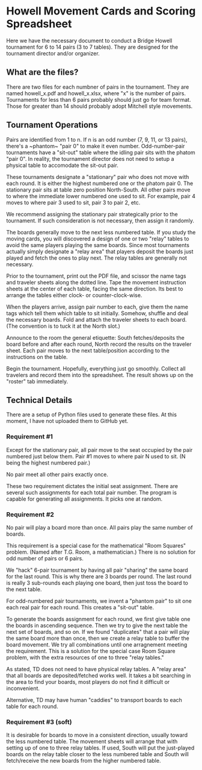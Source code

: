 # Howell Movement Cards and Scoring Spreadsheet

Here we have the necessary document to conduct a Bridge Howell tournament for 6 to 14 pairs (3 to 7 tables).  They are designed for the tournament director and/or organizer.

## What are the files?

There are two files for each numbner of pairs in the tournament.  They are named howell_x.pdf and howell_x.xlsx, where "x" is the number of pairs.  Tournaments for less than 6 pairs probably should just go for team format.  Those for greater than 14 should probably adopt Mitchell style movements.

## Tournament Operations

Pairs are identified from 1 to n.  If n is an odd number (7, 9, 11, or 13 pairs), there's a ~phantom~ "pair 0" to make it even number.  Odd-number-pair tournaments have a "sit-out" table where the idling pair sits with the phatom "pair 0".  In reality, the tournament director does not need to setup a physical table to accomodate the sit-out pair.

These tournaments designate a "stationary" pair who does not move with each round.  It is either the highest numbered one or the phatom pair 0.  The stationary pair sits at table zero position North-South.  All other pairs move to where the immediate lower numbered one used to sit.  For example, pair 4 moves to where pair 3 used to sit, pair 3 to pair 2, etc.

We recommend assigning the stationary pair strategically prior to the tournament.  If such consideration is not necessary, then assign it randomly.

The boards generally move to the next less numbered table.  If you study the moving cards, you will discovered a design of one or two "relay" tables to avoid the same players playing the same boards.  Since most tournaments actually simply designate a "relay area" that players deposit the boards just played and fetch the ones to play next.  The relay tables are generally not necessary.

Prior to the tournament, print out the PDF file, and scissor the name tags and traveler sheets along the dotted line.  Tape the movement instruction sheets at the center of each table, facing the same direction.  Its best to arrange the tables either clock- or counter-clock-wise.

When the players arrive, assign pair number to each, give them the name tags which tell them which table to sit initially.  Somehow, shuffle and deal the necessary boards.  Fold and attach the traveler sheets to each board.  (The convention is to tuck it at the North slot.)

Announce to the room the general etiquette: South fetches/deposits the board before and after each round, North record the results on the traveler sheet.  Each pair moves to the next table/position according to the instructions on the table.

Begin the tournament. Hopefully, everything just go smoothly.  Collect all travelers and record them into the spreadsheet.  The result shows up on the "roster" tab immediately.

## Technical Details

There are a setup of Python files used to generate these files.  At this moment, I have not uploaded them to GitHub yet.

### Requirement #1

Except for the stationary pair, all pair move to the seat occupied by the pair numbered just below them.  Pair #1 moves to where pair N used to sit.  (N being the highest numbered pair.)

No pair meet all other pairs exactly once.

These two requirement dictates the initial seat assignment.  There are several such assignments for each total pair number. The program is capable for generating all assignments.  It picks one at random.

### Requirement #2

No pair will play a board more than once. All pairs play the same number of boards.

This requirement is a special case for the mathematical "Room Squares" problem.  (Named after T.G. Room, a mathematician.)  There is no solution for odd number of pairs or 6 pairs.

We "hack" 6-pair tournament by having all pair "sharing" the same board for the last round.  This is why there are 3 boards per round.  The last round is really 3 sub-rounds each playing one board, then just toss the board to the next table.

For odd-numbered pair tournaments, we invent a "phantom pair" to sit one each real pair for each round.  This creates a "sit-out" table.

To generate the boards assignment for each round, we first give table one the boards in ascending sequence. Then we try to give the next table the next set of boards, and so on.  If we found "duplicates" that a pair will play the same board more than once, then we create a relay table to buffer the board movement.  We try all combinations until one arragnement meeting the requirement.  This is a solution for the special case Room Square problem, with the extra resources of one to three "relay tables."

As stated, TD does not need to have physical relay tables.  A "relay area" that all boards are deposited/fetched works well.  It takes a bit searching in the area to find your boards, most players do not find it difficult or inconvenient.

Alternative, TD may have human "caddies" to transport boards to each table for each round.

### Requirement #3 (soft)

It is desirable for boards to move in a consistent direction, usually toward the less numbered table.  The movement sheets will arrange that with setting up of one to three relay tables.  If used, South will put the just-played boards on the relay table closer to the less numbered table and South will fetch/receive the new boards from the higher numbered table.